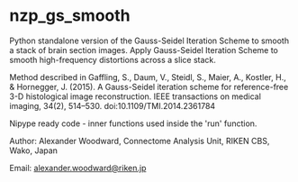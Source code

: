 # nzp_gs_smooth
Python standalone version of the Gauss-Seidel Iteration Scheme to smooth a stack of brain section images.
Apply Gauss-Seidel Iteration Scheme to smooth high-frequency distortions across a slice stack.

Method described in Gaffling, S., Daum, V., Steidl, S., Maier, A., Kostler, H., & Hornegger, J. (2015). 
A Gauss-Seidel iteration scheme for reference-free 3-D histological image reconstruction. 
IEEE transactions on medical imaging, 34(2), 514–530. doi:10.1109/TMI.2014.2361784

Nipype ready code - inner functions used inside the 'run' function.

Author: Alexander Woodward, Connectome Analysis Unit, RIKEN CBS, Wako, Japan

Email: alexander.woodward@riken.jp
